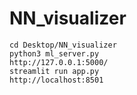 # NN_visualizer

`cd Desktop/NN_visualizer`    
`python3 ml_server.py`    
`http://127.0.0.1:5000/`    
`streamlit run app.py`    
`http://localhost:8501`
